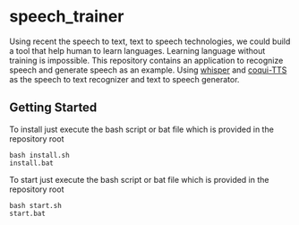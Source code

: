 # speech_trainer
Using recent the speech to text, text to speech technologies, we could build a tool that help human to learn languages.
Learning language without training is impossible. This repository contains an application to recognize speech and generate speech as an example.
Using [whisper](https://github.com/openai/whisper) and [coqui-TTS](https://github.com/coqui-ai/TTS) as the speech to text recognizer and text to speech generator.

## Getting Started
To install just execute the bash script or bat file which is provided in the repository root
```
bash install.sh
install.bat
```
To start just execute the bash script or bat file which is provided in the repository root
```
bash start.sh
start.bat
```
